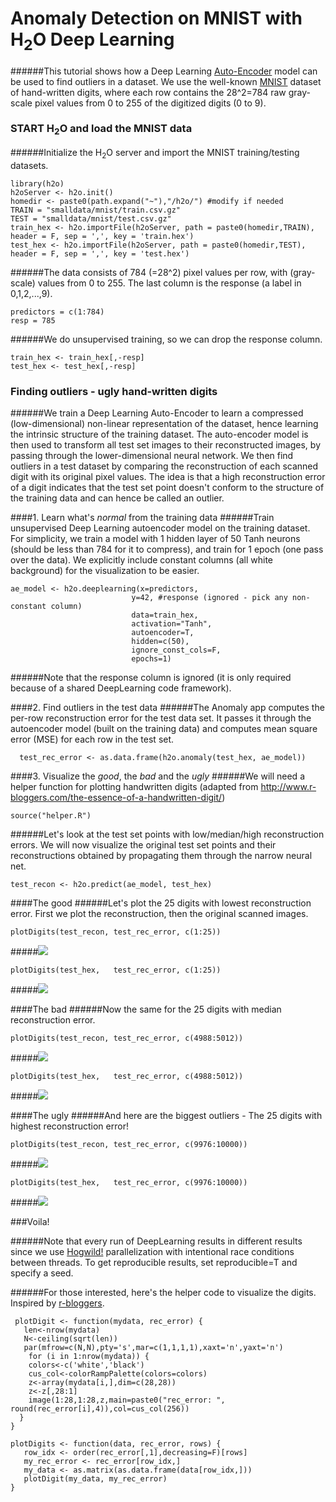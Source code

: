 # Anomaly Detection on MNIST with H<sub>2</sub>O Deep Learning

######This tutorial shows how a Deep Learning [Auto-Encoder](http://en.wikipedia.org/wiki/Autoencoder) model can be used to find outliers in a dataset. We use the well-known [MNIST](http://yann.lecun.com/exdb/mnist/) dataset of hand-written digits, where each row contains the 28^2=784 raw gray-scale pixel values from 0 to 255 of the digitized digits (0 to 9). 

### START H<sub>2</sub>O and load the MNIST data

######Initialize the H<sub>2</sub>O server and import the MNIST training/testing datasets.

    library(h2o)
    h2oServer <- h2o.init()
    homedir <- paste0(path.expand("~"),"/h2o/") #modify if needed
    TRAIN = "smalldata/mnist/train.csv.gz"
    TEST = "smalldata/mnist/test.csv.gz"
    train_hex <- h2o.importFile(h2oServer, path = paste0(homedir,TRAIN), header = F, sep = ',', key = 'train.hex')
    test_hex <- h2o.importFile(h2oServer, path = paste0(homedir,TEST), header = F, sep = ',', key = 'test.hex')
 
######The data consists of 784 (=28^2) pixel values per row, with (gray-scale) values from 0 to 255. The last column is the response (a label in 0,1,2,...,9).
 
    predictors = c(1:784)
    resp = 785

######We do unsupervised training, so we can drop the response column.

    train_hex <- train_hex[,-resp]
    test_hex <- test_hex[,-resp]

### Finding outliers - ugly hand-written digits
######We train a Deep Learning Auto-Encoder to learn a compressed (low-dimensional) non-linear representation of the dataset, hence learning the intrinsic structure of the training dataset. The auto-encoder model is then used to transform all test set images to their reconstructed images, by passing through the lower-dimensional neural network. We then find outliers in a test dataset by comparing the reconstruction of each scanned digit with its original pixel values. The idea is that a high reconstruction error of a digit indicates that the test set point doesn't conform to the structure of the training data and can hence be called an outlier.

####1. Learn what's *normal* from the training data
######Train unsupervised Deep Learning autoencoder model on the training dataset. For simplicity, we train a model with 1 hidden layer of 50 Tanh neurons (should be less than 784 for it to compress), and train for 1 epoch (one pass over the data). We explicitly include constant columns (all white background) for the visualization to be easier.

    ae_model <- h2o.deeplearning(x=predictors,
                               y=42, #response (ignored - pick any non-constant column)
                               data=train_hex,
                               activation="Tanh",
                               autoencoder=T,
                               hidden=c(50),
                               ignore_const_cols=F,
                               epochs=1)
######Note that the response column is ignored (it is only required because of a shared DeepLearning code framework).
  
####2. Find outliers in the test data
######The Anomaly app computes the per-row reconstruction error for the test data set. It passes it through the autoencoder model (built on the training data) and computes mean square error (MSE) for each row in the test set.
 
      test_rec_error <- as.data.frame(h2o.anomaly(test_hex, ae_model))
  
####3. Visualize the *good*, the *bad* and the *ugly*
######We will need a helper function for plotting handwritten digits (adapted from http://www.r-bloggers.com/the-essence-of-a-handwritten-digit/)
 
    source("helper.R")
  
######Let's look at the test set points with low/median/high reconstruction errors. We will now visualize the original test set points and their reconstructions obtained by propagating them through the narrow neural net.
  
    test_recon <- h2o.predict(ae_model, test_hex)
  
####The good
######Let's plot the 25 digits with lowest reconstruction error. First we plot the reconstruction, then the original scanned images.
    
    plotDigits(test_recon, test_rec_error, c(1:25))

#####![](images/good_recon.png)

    plotDigits(test_hex,   test_rec_error, c(1:25))
    
#####![](images/good_orig.png)

####The bad
######Now the same for the 25 digits with median reconstruction error.
    
    plotDigits(test_recon, test_rec_error, c(4988:5012))

#####![](images/bad_recon.png)

    plotDigits(test_hex,   test_rec_error, c(4988:5012))
    
#####![](images/bad_orig.png)

####The ugly
######And here are the biggest outliers - The 25 digits with highest reconstruction error!

    plotDigits(test_recon, test_rec_error, c(9976:10000))

#####![](images/ugly_recon.png)

    plotDigits(test_hex,   test_rec_error, c(9976:10000))

#####![](images/ugly_orig.png)

###Voila!

######Note that every run of DeepLearning results in different results since we use [Hogwild!](http://www.eecs.berkeley.edu/~brecht/papers/hogwildTR.pdf) parallelization with intentional race conditions between threads.  To get reproducible results, set reproducible=T and specify a seed.

######For those interested, here's the helper code to visualize the digits. Inspired by [r-bloggers](http://www.r-bloggers.com/the-essence-of-a-handwritten-digit/).

	 plotDigit <- function(mydata, rec_error) {
	   len<-nrow(mydata)
	   N<-ceiling(sqrt(len))
	   par(mfrow=c(N,N),pty='s',mar=c(1,1,1,1),xaxt='n',yaxt='n')
        for (i in 1:nrow(mydata)) {
        colors<-c('white','black')
        cus_col<-colorRampPalette(colors=colors)
        z<-array(mydata[i,],dim=c(28,28))
        z<-z[,28:1]
        image(1:28,1:28,z,main=paste0("rec_error: ", round(rec_error[i],4)),col=cus_col(256))
      }
    }

    plotDigits <- function(data, rec_error, rows) {
       row_idx <- order(rec_error[,1],decreasing=F)[rows]
       my_rec_error <- rec_error[row_idx,]
       my_data <- as.matrix(as.data.frame(data[row_idx,]))
       plotDigit(my_data, my_rec_error)
    }

